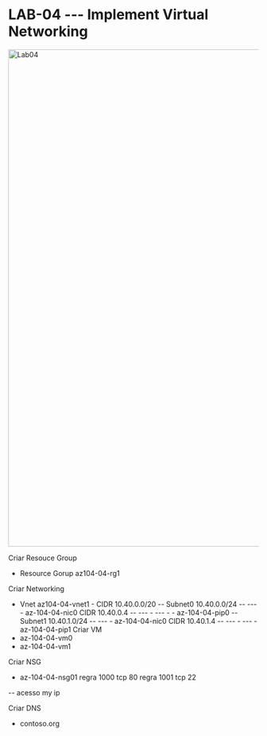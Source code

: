 # LAB-04 --- Implement Virtual Networking

</p>
<img src="https://user-images.githubusercontent.com/91704169/228549661-8687ed46-4ab1-4002-8964-dd282877e9bd.png" min-width=1000px" max-width="100px" width="1000px" align="centter" alt="Lab04">

Criar Resouce Group
- Resource Gorup az104-04-rg1

Criar Networking
- Vnet az104-04-vnet1 - CIDR 10.40.0.0/20
-- Subnet0 10.40.0.0/24 
-- --- - az-104-04-nic0 CIDR 10.40.0.4
-- --- - --- - - az-104-04-pip0
-- Subnet1 10.40.1.0/24
-- --- - az-104-04-nic0 CIDR 10.40.1.4
-- --- - --- - az-104-04-pip1
Criar VM
- az-104-04-vm0
- az-104-04-vm1

Criar NSG
- az-104-04-nsg01
regra 1000
tcp 80
regra 1001
tcp 22

-- acesso my ip

Criar DNS
- contoso.org
